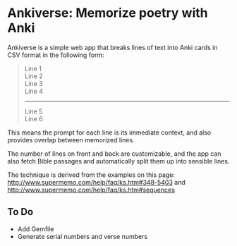 # Ankiverse: Memorize poetry with Anki

Ankiverse is a simple web app that breaks lines of text into Anki cards in CSV
format in the following form:

> Line 1  
> Line 2  
> Line 3  
> Line 4  
>
> ------  
> Line 5  
> Line 6

This means the prompt for each line is its immediate context, and also provides
overlap between memorized lines.

The number of lines on front and back are customizable, and the app can also
fetch Bible passages and automatically split them up into sensible lines.

The technique is derived from the examples on this page:
http://www.supermemo.com/help/faq/ks.htm#348-5403
and
http://www.supermemo.com/help/faq/ks.htm#sequences

## To Do

* Add Gemfile
* Generate serial numbers and verse numbers
